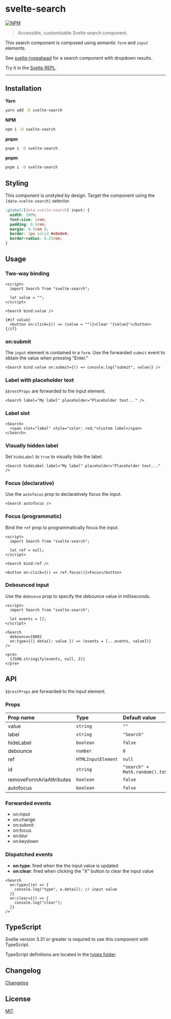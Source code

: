 # svelte-search

[![NPM][npm]][npm-url]

> Accessible, customizable Svelte search component.

<!-- REPO_URL -->

This search component is composed using semantic `form` and `input` elements.

See [svelte-typeahead](https://github.com/metonym/svelte-typeahead) for a search component with dropdown results.

Try it in the [Svelte REPL](https://svelte.dev/repl/5e14a2cff1b9488fa4ffbff980c1f21d).

---

<!-- TOC -->

## Installation

**Yarn**

```bash
yarn add -D svelte-search
```

**NPM**

```bash
npm i -D svelte-search
```

**pnpm**

```bash
pnpm i -D svelte-search
```

**pnpm**

```bash
pnpm i -D svelte-search
```

## Styling

This component is unstyled by design. Target the component using the `[data-svelte-search]` selector.

```css
:global([data-svelte-search] input) {
  width: 100%;
  font-size: 1rem;
  padding: 0.5rem;
  margin: 0.5rem 0;
  border: 1px solid #e0e0e0;
  border-radius: 0.25rem;
}
```

## Usage

### Two-way binding

```svelte
<script>
  import Search from "svelte-search";

  let value = "";
</script>

<Search bind:value />

{#if value}
  <button on:click={() => (value = "")}>Clear "{value}"</button>
{/if}
```

### on:submit

The `input` element is contained in a `form`. Use the forwarded `submit` event to obtain the value when pressing "Enter."

```svelte
<Search bind:value on:submit={() => console.log("submit", value)} />
```

### Label with placeholder text

`$$restProps` are forwarded to the input element.

```svelte
<Search label="My label" placeholder="Placeholder text..." />
```

### Label slot

```svelte
<Search>
  <span slot="label" style="color: red;">Custom label</span>
</Search>
```

### Visually hidden label

Set `hideLabel` to `true` to visually hide the label.

```svelte
<Search hideLabel label="My label" placeholder="Placeholder text..." />
```

### Focus (declarative)

Use the `autofocus` prop to declaratively focus the input.

```svelte no-eval
<Search autofocus />
```

### Focus (programmatic)

Bind the `ref` prop to programmatically focus the input.

```svelte
<script>
  import Search from "svelte-search";

  let ref = null;
</script>

<Search bind:ref />

<button on:click={() => ref.focus()}>Focus</button>
```

### Debounced input

Use the `debounce` prop to specify the debounce value in milliseconds.

```svelte
<script>
  import Search from "svelte-search";

  let events = [];
</script>

<Search
  debounce={800}
  on:type={({ detail: value }) => (events = [...events, value])}
/>

<pre>
  {JSON.stringify(events, null, 2)}
</pre>
```

## API

`$$restProps` are forwarded to the input element.

### Props

| Prop name                | Type               | Default value                           |
| :----------------------- | :----------------- | :-------------------------------------- |
| value                    | `string`           | `""`                                    |
| label                    | `string`           | `"Search"`                              |
| hideLabel                | `boolean`          | `false`                                 |
| debounce                 | `number`           | `0`                                     |
| ref                      | `HTMLInputElement` | `null`                                  |
| id                       | `string`           | `"search" + Math.random().toString(36)` |
| removeFormAriaAttributes | `boolean`          | `false`                                 |
| autofocus                | `boolean`          | `false`                                 |

### Forwarded events

- on:input
- on:change
- on:submit
- on:focus
- on:blur
- on:keydown

### Dispatched events

- **on:type**: fired when the the input value is updated
- **on:clear**: fired when clicking the "X" button to clear the input value

```svelte
<Search
  on:type={(e) => {
    console.log("type", e.detail); // input value
  }}
  on:clear={() => {
    console.log("clear");
  }}
/>
```

## TypeScript

Svelte version 3.31 or greater is required to use this component with TypeScript.

TypeScript definitions are located in the [types folder](./types).

## Changelog

[Changelog](CHANGELOG.md)

## License

[MIT](LICENSE)

[npm]: https://img.shields.io/npm/v/svelte-search.svg?color=%23ff3e00&style=for-the-badge
[npm-url]: https://npmjs.com/package/svelte-search
